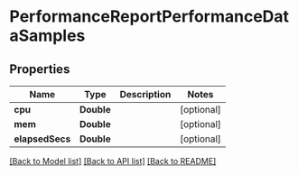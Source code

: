 # PerformanceReportPerformanceDataSamples

## Properties
Name | Type | Description | Notes
------------ | ------------- | ------------- | -------------
**cpu** | **Double** |  | [optional] 
**mem** | **Double** |  | [optional] 
**elapsedSecs** | **Double** |  | [optional] 

[[Back to Model list]](../README.md#documentation-for-models) [[Back to API list]](../README.md#documentation-for-api-endpoints) [[Back to README]](../README.md)


